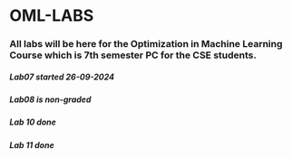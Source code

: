 # OML-LABS

### All labs will be here for the Optimization in Machine Learning Course which is 7th semester PC for the CSE students.

##### Lab07 started 26-09-2024

##### Lab08 is non-graded

##### Lab 10 done

##### Lab 11 done